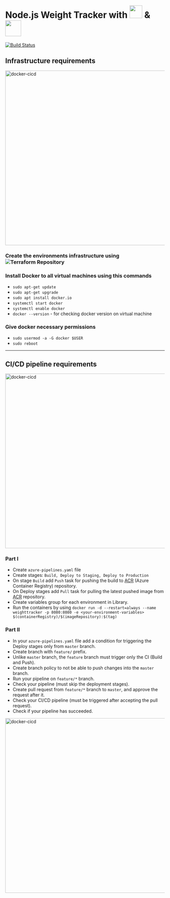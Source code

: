# Node.js Weight Tracker with <img height="40px" src="https://user-images.githubusercontent.com/83014719/141646019-0eefacfd-8315-4fde-a667-6d7aa3aa12e1.PNG"> & <img height="50px" src="https://www.vectorlogo.zone/logos/docker/docker-ar21.svg">

[![Build Status](https://dev.azure.com/parennut/Weight-Tracker-CICD/_apis/build/status/renatts.WeightTracker-Docker?branchName=master)](https://dev.azure.com/parennut/Weight-Tracker-CICD/_build/latest?definitionId=4&branchName=master)

##  Infrastructure requirements
<img width="550" alt="docker-cicd" src="https://user-images.githubusercontent.com/83014719/141643377-fd22a44c-e852-45a5-b4d5-7a2380c4f6a9.png">

### Create the environments infrastructure using ![Terraform Repository](https://github.com/renatts/Terraform-Multiple-Environments)

###  Install Docker to all virtual machines using this commands
* `sudo apt-get update`
* `sudo apt-get upgrade`
* `sudo apt install docker.io`
* `systemctl start docker`
* `systemctl enable docker`
* `docker --version` - for checking docker version on virtual machine

### Give docker necessary permissions
* `sudo usermod -a -G docker $USER`
* `sudo reboot`

---
##  CI/CD pipeline requirements
<img width="550" alt="docker-cicd" src="https://user-images.githubusercontent.com/83014719/141643375-c23675c0-72ac-4eb4-94c5-9703763a38f9.png">

### Part I
* Create `azure-pipelines.yaml` file
* Create stages: `Build, Deploy to Staging, Deploy to Production` 
* On stage `Build` add `Push` task for pushing the build to [ACR](https://azure.microsoft.com/en-us/services/container-registry/#overview) (Azure Container Registry) repository.
* On Deploy stages add `Pull` task for pulling the latest pushed image from [ACR](https://azure.microsoft.com/en-us/services/container-registry/#overview) repository.
* Create variables group for each environment in Library.
* Run the containers by using `docker run -d --restart=always --name weighttracker -p 8080:8080 -e <your-environment-variables> $(containerRegistry)/$(imageRepository):$(tag)`

### Part II
* In your `azure-pipelines.yaml` file add a condition for triggering the Deploy stages only from `master` branch.
* Create branch with `feature/` prefix.
* Unlike `master` branch, the `feature` branch must trigger only the CI (Build and Push).
* Create branch policy to not be able to push changes into the `master` branch.
* Run your pipeline on `feature/*` branch.
* Check your pipeline (must skip the deployment stages).
* Create pull request from `feature/*` branch to `master`, and approve the request after it.
* Check your CI/CD pipeline (must be triggered after accepting the pull request).
* Check if your pipeline has succeeded.

<img width="550" alt="docker-cicd" src="https://user-images.githubusercontent.com/83014719/141645085-6063daa6-8e25-46d0-96d8-46ecda3fa2de.png">
